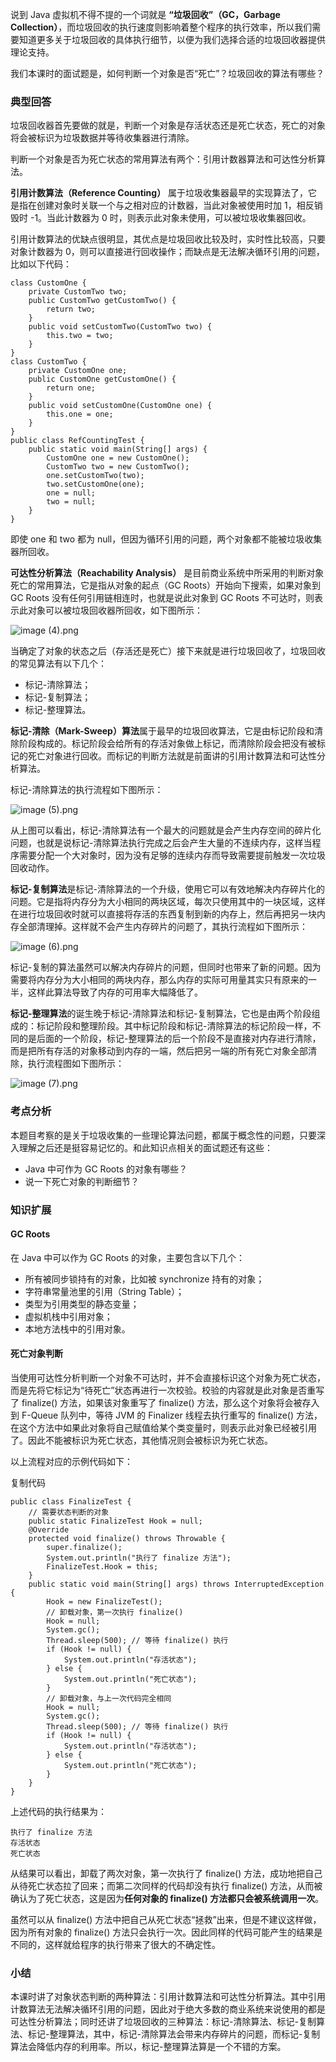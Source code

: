 说到 Java 虚拟机不得不提的一个词就是 **“垃圾回收”（GC，Garbage Collection）**，而垃圾回收的执行速度则影响着整个程序的执行效率，所以我们需要知道更多关于垃圾回收的具体执行细节，以便为我们选择合适的垃圾回收器提供理论支持。

我们本课时的面试题是，如何判断一个对象是否“死亡”？垃圾回收的算法有哪些？

### 典型回答

垃圾回收器首先要做的就是，判断一个对象是存活状态还是死亡状态，死亡的对象将会被标识为垃圾数据并等待收集器进行清除。

判断一个对象是否为死亡状态的常用算法有两个：引用计数器算法和可达性分析算法。

**引用计数算法（Reference Counting）** 属于垃圾收集器最早的实现算法了，它是指在创建对象时关联一个与之相对应的计数器，当此对象被使用时加 1，相反销毁时 -1。当此计数器为 0 时，则表示此对象未使用，可以被垃圾收集器回收。

引用计数算法的优缺点很明显，其优点是垃圾回收比较及时，实时性比较高，只要对象计数器为 0，则可以直接进行回收操作；而缺点是无法解决循环引用的问题，比如以下代码：


```
class CustomOne {
    private CustomTwo two;
    public CustomTwo getCustomTwo() {
        return two;
    }
    public void setCustomTwo(CustomTwo two) {
        this.two = two;
    }
}
class CustomTwo {
    private CustomOne one;
    public CustomOne getCustomOne() {
        return one;
    }
    public void setCustomOne(CustomOne one) {
        this.one = one;
    }
}
public class RefCountingTest {
    public static void main(String[] args) {
        CustomOne one = new CustomOne();
        CustomTwo two = new CustomTwo();
        one.setCustomTwo(two);
        two.setCustomOne(one);
        one = null;
        two = null;
    }
}
```

即使 one 和 two 都为 null，但因为循环引用的问题，两个对象都不能被垃圾收集器所回收。

**可达性分析算法（Reachability Analysis）** 是目前商业系统中所采用的判断对象死亡的常用算法，它是指从对象的起点（GC Roots）开始向下搜索，如果对象到 GC Roots 没有任何引用链相连时，也就是说此对象到 GC Roots 不可达时，则表示此对象可以被垃圾回收器所回收，如下图所示：

![image (4).png](https://s0.lgstatic.com/i/image/M00/14/70/Ciqc1F7Q3giAKu5UAAClt3UMheE300.png)

当确定了对象的状态之后（存活还是死亡）接下来就是进行垃圾回收了，垃圾回收的常见算法有以下几个：

- 标记-清除算法；
- 标记-复制算法；
- 标记-整理算法。

**标记-清除（Mark-Sweep）算法**属于最早的垃圾回收算法，它是由标记阶段和清除阶段构成的。标记阶段会给所有的存活对象做上标记，而清除阶段会把没有被标记的死亡对象进行回收。而标记的判断方法就是前面讲的引用计数算法和可达性分析算法。

标记-清除算法的执行流程如下图所示：

![image (5).png](https://s0.lgstatic.com/i/image/M00/14/7B/CgqCHl7Q3hOAHBq0AABM8DvzlGU761.png)

从上图可以看出，标记-清除算法有一个最大的问题就是会产生内存空间的碎片化问题，也就是说标记-清除算法执行完成之后会产生大量的不连续内存，这样当程序需要分配一个大对象时，因为没有足够的连续内存而导致需要提前触发一次垃圾回收动作。

**标记-复制算法**是标记-清除算法的一个升级，使用它可以有效地解决内存碎片化的问题。它是指将内存分为大小相同的两块区域，每次只使用其中的一块区域，这样在进行垃圾回收时就可以直接将存活的东西复制到新的内存上，然后再把另一块内存全部清理掉。这样就不会产生内存碎片的问题了，其执行流程如下图所示：

![image (6).png](https://s0.lgstatic.com/i/image/M00/14/7B/CgqCHl7Q3h6ATzDEAABQETkptLk639.png)

标记-复制的算法虽然可以解决内存碎片的问题，但同时也带来了新的问题。因为需要将内存分为大小相同的两块内存，那么内存的实际可用量其实只有原来的一半，这样此算法导致了内存的可用率大幅降低了。

**标记-整理算法**的诞生晚于标记-清除算法和标记-复制算法，它也是由两个阶段组成的：标记阶段和整理阶段。其中标记阶段和标记-清除算法的标记阶段一样，不同的是后面的一个阶段，标记-整理算法的后一个阶段不是直接对内存进行清除，而是把所有存活的对象移动到内存的一端，然后把另一端的所有死亡对象全部清除，执行流程图如下图所示：

![image (7).png](https://s0.lgstatic.com/i/image/M00/14/7B/CgqCHl7Q3ieAYV5FAABLfGQH4UE403.png)

### 考点分析

本题目考察的是关于垃圾收集的一些理论算法问题，都属于概念性的问题，只要深入理解之后还是挺容易记忆的。和此知识点相关的面试题还有这些：

- Java 中可作为 GC Roots 的对象有哪些？
- 说一下死亡对象的判断细节？

### 知识扩展

#### GC Roots

在 Java 中可以作为 GC Roots 的对象，主要包含以下几个：

- 所有被同步锁持有的对象，比如被 synchronize 持有的对象；
- 字符串常量池里的引用（String Table）；
- 类型为引用类型的静态变量；
- 虚拟机栈中引用对象；
- 本地方法栈中的引用对象。

#### 死亡对象判断

当使用可达性分析判断一个对象不可达时，并不会直接标识这个对象为死亡状态，而是先将它标记为“待死亡”状态再进行一次校验。校验的内容就是此对象是否重写了 finalize() 方法，如果该对象重写了 finalize() 方法，那么这个对象将会被存入到 F-Queue 队列中，等待 JVM 的 Finalizer 线程去执行重写的 finalize() 方法，在这个方法中如果此对象将自己赋值给某个类变量时，则表示此对象已经被引用了。因此不能被标识为死亡状态，其他情况则会被标识为死亡状态。

以上流程对应的示例代码如下：

复制代码

```
public class FinalizeTest {
    // 需要状态判断的对象
    public static FinalizeTest Hook = null;
    @Override
    protected void finalize() throws Throwable {
        super.finalize();
        System.out.println("执行了 finalize 方法");
        FinalizeTest.Hook = this;
    }
    public static void main(String[] args) throws InterruptedException {
        Hook = new FinalizeTest();
        // 卸载对象，第一次执行 finalize()
        Hook = null;
        System.gc();
        Thread.sleep(500); // 等待 finalize() 执行
        if (Hook != null) {
            System.out.println("存活状态");
        } else {
            System.out.println("死亡状态");
        }
        // 卸载对象，与上一次代码完全相同
        Hook = null;
        System.gc();
        Thread.sleep(500); // 等待 finalize() 执行
        if (Hook != null) {
            System.out.println("存活状态");
        } else {
            System.out.println("死亡状态");
        }
    }
}
```

上述代码的执行结果为：

```
执行了 finalize 方法
存活状态
死亡状态
```

从结果可以看出，卸载了两次对象，第一次执行了 finalize() 方法，成功地把自己从待死亡状态拉了回来；而第二次同样的代码却没有执行 finalize() 方法，从而被确认为了死亡状态，这是因为**任何对象的 finalize() 方法都只会被系统调用一次**。

虽然可以从 finalize() 方法中把自己从死亡状态“拯救”出来，但是不建议这样做，因为所有对象的 finalize() 方法只会执行一次。因此同样的代码可能产生的结果是不同的，这样就给程序的执行带来了很大的不确定性。

### 小结

本课时讲了对象状态判断的两种算法：引用计数算法和可达性分析算法。其中引用计数算法无法解决循环引用的问题，因此对于绝大多数的商业系统来说使用的都是可达性分析算法；同时还讲了垃圾回收的三种算法：标记-清除算法、标记-复制算法、标记-整理算法，其中，标记-清除算法会带来内存碎片的问题，而标记-复制算法会降低内存的利用率。所以，标记-整理算法算是一个不错的方案。

